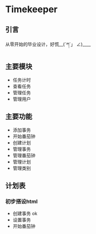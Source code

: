 # Timekeeper
## 引言

从零开始的毕业设计，好慌__(´ཀ`」 ∠)____

## 主要模块
- 任务计时
- 查看任务
- 管理任务
- 管理用户
## 主要功能
- 添加事务 
- 开始番茄钟
- 创建计划
- 管理事务
- 管理番茄钟
- 管理计划
- 管理类别
## 计划表
### 初步搭设html
- 创建事务 ok
- 设置事务
- 开始番茄钟 


